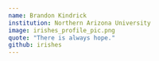 ```yaml
---
name: Brandon Kindrick
institution: Northern Arizona University
image: irishes_profile_pic.png
quote: "There is always hope."
github: irishes
---
```


